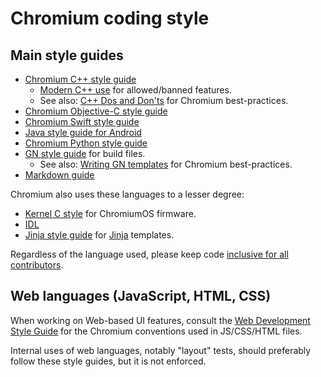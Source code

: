# Chromium coding style

## Main style guides

*   [Chromium C++ style guide](c++/c++.md)
    *   [Modern C++ use](c++/c++11.md) for allowed/banned features.
    *   See also: [C++ Dos and Don'ts](c++/c++-dos-and-donts.md) for Chromium
        best-practices.
*   [Chromium Objective-C style guide](objective-c/objective-c.md)
*   [Chromium Swift style guide](swift/swift.md)
*   [Java style guide for Android](java/java.md)
*   [Chromium Python style guide](python/python.md)
*   [GN style guide](https://gn.googlesource.com/gn/+/main/docs/style_guide.md)
    for build files.
    *   See also: [Writing GN templates](../build/docs/writing_gn_templates.md)
        for Chromium best-practices.
*   [Markdown guide](https://www.chromium.org/developers/markdown-documentation)

Chromium also uses these languages to a lesser degree:

*   [Kernel C style](https://www.kernel.org/doc/html/latest/process/coding-style.html)
    for ChromiumOS firmware.
*   [IDL](https://sites.google.com/a/chromium.org/dev/blink/webidl#TOC-Style)
*   [Jinja style guide](https://sites.google.com/a/chromium.org/dev/developers/jinja#TOC-Style)
    for [Jinja](https://sites.google.com/a/chromium.org/dev/developers/jinja)
    templates.

Regardless of the language used, please keep code
[inclusive for all contributors](inclusive_code.md).

## Web languages (JavaScript, HTML, CSS)

When working on Web-based UI features, consult the
[Web Development Style Guide](web/web.md) for the Chromium conventions used in
JS/CSS/HTML files.

Internal uses of web languages, notably "layout" tests, should preferably follow
these style guides, but it is not enforced.
